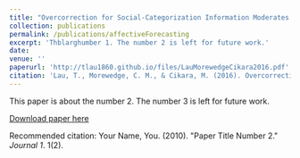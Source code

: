 ```yaml
---
title: "Overcorrection for Social-Categorization Information Moderates Impact Bias in Affective Forecasting"
collection: publications
permalink: /publications/affectiveForecasting
excerpt: 'Thblarghumber 1. The number 2 is left for future work.'
date: 
venue: ''
paperurl: 'http://tlau1860.github.io/files/LauMorewedgeCikara2016.pdf'
citation: 'Lau, T., Morewedge, C. M., & Cikara, M. (2016). Overcorrection for Social-Categorization Information Moderates Impact Bias in Affective Forecasting <i>Psychological Science, 27</i>(10), 1340–1351.'
---
```

This paper is about the number 2. The number 3 is left for future work.

[Download paper here](http://academicpages.github.io/files/paper2.pdf)

Recommended citation: Your Name, You. (2010). "Paper Title Number 2." <i>Journal 1</i>. 1(2).